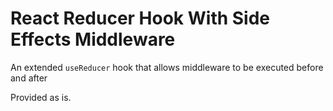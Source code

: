 # React Reducer Hook With Side Effects Middleware

An extended `useReducer` hook that allows middleware to be executed before and after

Provided as is.
